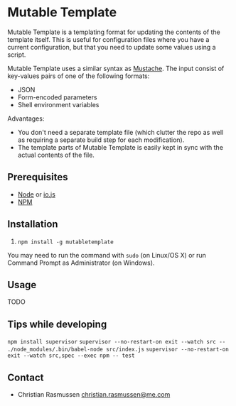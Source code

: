 # Mutable Template

Mutable Template is a templating format for updating the contents of the template itself. This is useful for configuration files where you have a current configuration, but that you need to update some values using a script.

Mutable Template uses a similar syntax as [Mustache](https://mustache.github.io). The input consist of key-values pairs of one of the following formats:

- JSON
- Form-encoded parameters
- Shell environment variables

Advantages:

- You don't need a separate template file (which clutter the repo as well as requiring a separate build step for each modification).
- The template parts of Mutable Template is easily kept in sync with the actual contents of the file.


## Prerequisites

- [Node](https://nodejs.org) or [io.js](https://iojs.org/en/index.html)
- [NPM](https://www.npmjs.com)


## Installation

1. `npm install -g mutabletemplate`

You may need to run the command with `sudo` (on Linux/OS X) or run Command Prompt as Administrator (on Windows).


## Usage

TODO


## Tips while developing

`npm install supervisor`
`supervisor --no-restart-on exit --watch src -- ./node_modules/.bin/babel-node src/index.js`
`supervisor --no-restart-on exit --watch src,spec --exec npm -- test`


## Contact

- Christian Rasmussen <christian.rasmussen@me.com>